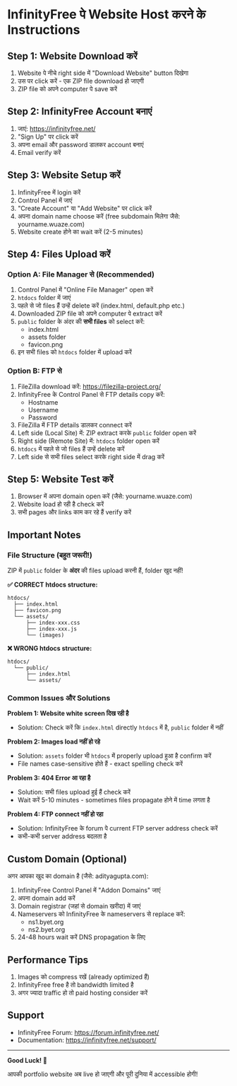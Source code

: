 # InfinityFree पे Website Host करने के Instructions

## Step 1: Website Download करें

1. Website पे नीचे right side में "Download Website" button दिखेगा
2. उस पर click करें - एक ZIP file download हो जाएगी
3. ZIP file को अपने computer पे save करें

## Step 2: InfinityFree Account बनाएं

1. जाएं: https://infinityfree.net/
2. "Sign Up" पर click करें
3. अपना email और password डालकर account बनाएं
4. Email verify करें

## Step 3: Website Setup करें

1. InfinityFree में login करें
2. Control Panel में जाएं
3. "Create Account" या "Add Website" पर click करें
4. अपना domain name choose करें (free subdomain मिलेगा जैसे: yourname.wuaze.com)
5. Website create होने का wait करें (2-5 minutes)

## Step 4: Files Upload करें

### Option A: File Manager से (Recommended)

1. Control Panel में "Online File Manager" open करें
2. `htdocs` folder में जाएं
3. पहले से जो files हैं उन्हें delete करें (index.html, default.php etc.)
4. Downloaded ZIP file को अपने computer पे extract करें
5. `public` folder के अंदर की **सभी files** को select करें:
   - index.html
   - assets folder
   - favicon.png
6. इन सभी files को `htdocs` folder में upload करें

### Option B: FTP से

1. FileZilla download करें: https://filezilla-project.org/
2. InfinityFree के Control Panel से FTP details copy करें:
   - Hostname
   - Username
   - Password
3. FileZilla में FTP details डालकर connect करें
4. Left side (Local Site) में: ZIP extract करके `public` folder open करें
5. Right side (Remote Site) में: `htdocs` folder open करें
6. `htdocs` में पहले से जो files हैं उन्हें delete करें
7. Left side से सभी files select करके right side में drag करें

## Step 5: Website Test करें

1. Browser में अपना domain open करें (जैसे: yourname.wuaze.com)
2. Website load हो रही है check करें
3. सभी pages और links काम कर रहे हैं verify करें

## Important Notes

### File Structure (बहुत जरूरी!)

ZIP में `public` folder के **अंदर** की files upload करनी हैं, folder खुद नहीं!

**✅ CORRECT htdocs structure:**
```
htdocs/
  ├── index.html
  ├── favicon.png
  └── assets/
      ├── index-xxx.css
      ├── index-xxx.js
      └── (images)
```

**❌ WRONG htdocs structure:**
```
htdocs/
  └── public/
      ├── index.html
      └── assets/
```

### Common Issues और Solutions

**Problem 1: Website white screen दिख रही है**
- Solution: Check करें कि `index.html` directly `htdocs` में है, `public` folder में नहीं

**Problem 2: Images load नहीं हो रहे**
- Solution: `assets` folder भी `htdocs` में properly upload हुआ है confirm करें
- File names case-sensitive होते हैं - exact spelling check करें

**Problem 3: 404 Error आ रहा है**
- Solution: सभी files upload हुई हैं check करें
- Wait करें 5-10 minutes - sometimes files propagate होने में time लगता है

**Problem 4: FTP connect नहीं हो रहा**
- Solution: InfinityFree के forum पे current FTP server address check करें
- कभी-कभी server address बदलता है

## Custom Domain (Optional)

अगर आपका खुद का domain है (जैसे: adityagupta.com):

1. InfinityFree Control Panel में "Addon Domains" जाएं
2. अपना domain add करें
3. Domain registrar (जहां से domain खरीदा) में जाएं
4. Nameservers को InfinityFree के nameservers से replace करें:
   - ns1.byet.org
   - ns2.byet.org
5. 24-48 hours wait करें DNS propagation के लिए

## Performance Tips

1. Images को compress रखें (already optimized हैं)
2. InfinityFree free है तो bandwidth limited है
3. अगर ज्यादा traffic हो तो paid hosting consider करें

## Support

- InfinityFree Forum: https://forum.infinityfree.net/
- Documentation: https://infinityfree.net/support/

---

**Good Luck! 🎉**

आपकी portfolio website अब live हो जाएगी और पूरी दुनिया में accessible होगी!
